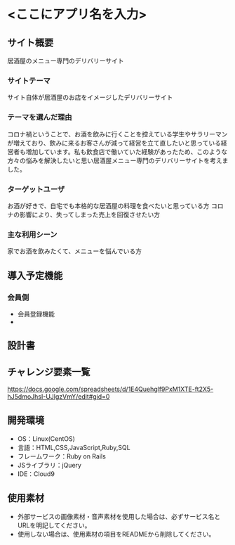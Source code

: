 # <ここにアプリ名を入力>

## サイト概要
居酒屋のメニュー専門のデリバリーサイト

### サイトテーマ
サイト自体が居酒屋のお店をイメージしたデリバリーサイト

### テーマを選んだ理由
コロナ禍ということで、お酒を飲みに行くことを控えている学生やサラリーマンが増えており、飲みに来るお客さんが減って経営を立て直したいと思っている経営者も増加しています。私も飲食店で働いていた経験があったため、このような方々の悩みを解決したいと思い居酒屋メニュー専門のデリバリーサイトを考えました。

### ターゲットユーザ
お酒が好きで、自宅でも本格的な居酒屋の料理を食べたいと思っている方
コロナの影響により、失ってしまった売上を回復させたい方

### 主な利用シーン
家でお酒を飲みたくて、メニューを悩んでいる方

## 導入予定機能
### 会員側
- 会員登録機能
- 

## 設計書


## チャレンジ要素一覧
<https://docs.google.com/spreadsheets/d/1E4Quehglf9PxM1XTE-ft2X5-hJ5dmoJhsI-UJlgzVmY/edit#gid=0>

## 開発環境
- OS：Linux(CentOS)
- 言語：HTML,CSS,JavaScript,Ruby,SQL
- フレームワーク：Ruby on Rails
- JSライブラリ：jQuery
- IDE：Cloud9

## 使用素材
- 外部サービスの画像素材・音声素材を使用した場合は、必ずサービス名とURLを明記してください。
- 使用しない場合は、使用素材の項目をREADMEから削除してください。
